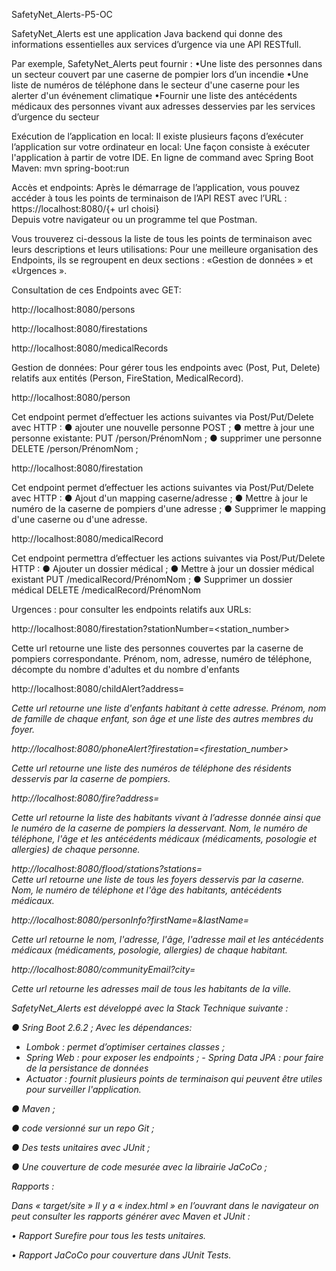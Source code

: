  SafetyNet_Alerts-P5-OC
 
SafetyNet_Alerts  est une application Java backend qui donne des informations essentielles aux services d’urgence via une API RESTfull.

Par exemple, SafetyNet_Alerts peut fournir :
•Une liste des personnes dans un secteur couvert par une caserne de pompier lors d’un incendie
•Une liste de numéros de téléphone dans le secteur d'une caserne pour les alerter d'un événement climatique
•Fournir une liste des antécédents médicaux des personnes vivant aux adresses desservies par les services d’urgence du secteur

Exécution de l’application en local:
Il existe plusieurs façons d’exécuter l’application sur votre ordinateur en local: 
Une façon consiste à exécuter l'application à partir de votre IDE.
En ligne de command avec  Spring Boot Maven: mvn spring-boot:run

Accès et endpoints:
Après le démarrage de l’application, vous pouvez accéder à tous les points de terminaison de l’API REST avec l’URL :  
https://localhost:8080/{+ url choisi}                                                                         
Depuis votre navigateur ou un programme tel que Postman.

Vous trouverez ci-dessous la liste de tous les points de terminaison avec leurs descriptions et leurs utilisations:
Pour une meilleure organisation des Endpoints, ils se regroupent en deux sections : «Gestion de données »  et  «Urgences ».

Consultation de ces Endpoints avec GET:

http://localhost:8080/persons 

http://localhost:8080/firestations 

http://localhost:8080/medicalRecords 


Gestion de données: 
Pour gérer tous les endpoints avec (Post, Put, Delete) relatifs aux entités (Person, FireStation, MedicalRecord).

http://localhost:8080/person

Cet endpoint permet d’effectuer les actions suivantes via Post/Put/Delete avec HTTP :
● ajouter une nouvelle personne POST ;
● mettre à jour une personne existante: PUT /person/PrénomNom ;
● supprimer une personne DELETE /person/PrénomNom ;

http://localhost:8080/firestation 

Cet endpoint permet d’effectuer les actions suivantes via Post/Put/Delete avec HTTP :
● Ajout d'un mapping caserne/adresse ;
● Mettre à jour le numéro de la caserne de pompiers d'une adresse ;
● Supprimer le mapping d'une caserne ou d'une adresse.

http://localhost:8080/medicalRecord 

Cet endpoint permettra d’effectuer les actions suivantes via Post/Put/Delete HTTP :
● Ajouter un dossier médical ;
● Mettre à jour un dossier médical existant PUT /medicalRecord/PrénomNom ;
● Supprimer un dossier médical DELETE /medicalRecord/PrénomNom 

Urgences : pour consulter les endpoints relatifs aux URLs:

http://localhost:8080/firestation?stationNumber=<station_number> 

Cette url retourne une liste des personnes couvertes par la caserne de pompiers correspondante.
 Prénom, nom, adresse, numéro de téléphone, décompte du nombre d'adultes et du nombre d'enfants 
 
http://localhost:8080/childAlert?address=<address> 
Cette url retourne une liste d'enfants habitant à cette adresse.
Prénom, nom de famille de chaque enfant, son âge et une liste des autres membres du foyer.
  
http://localhost:8080/phoneAlert?firestation=<firestation_number> 
	
Cette url retourne une liste des numéros de téléphone des résidents desservis par la caserne de pompiers. 
  
http://localhost:8080/fire?address=<address> 
Cette url retourne la liste des habitants vivant à l’adresse donnée ainsi que le numéro de la caserne de pompiers la desservant. Nom, le numéro de téléphone, l'âge et les antécédents médicaux (médicaments, posologie et allergies) de chaque personne.
  
http://localhost:8080/flood/stations?stations= <a list of station_numbers>     
Cette url retourne une liste de tous les foyers desservis par la caserne. 							         
Nom, le numéro de téléphone et l'âge des habitants, antécédents médicaux.
  
http://localhost:8080/personInfo?firstName=<firstName>&lastName=<lastName> 
	
Cette url retourne le nom, l'adresse, l'âge, l'adresse mail et les antécédents médicaux (médicaments, posologie, allergies) de chaque habitant. 
  
http://localhost:8080/communityEmail?city=<city> 
	
Cette url retourne les adresses mail de tous les habitants de la ville.
	
  
SafetyNet_Alerts est développé avec la Stack Technique suivante :
	
● Sring Boot 2.6.2 ;
	Avec les dépendances: 
- Lombok : permet d’optimiser certaines classes ;
- Spring Web : pour exposer les endpoints ;
 		- Spring Data JPA : pour faire de la persistance de données
- Actuator : fournit plusieurs points de terminaison qui peuvent être utiles pour surveiller l'application.
	
● Maven ; 
	
● code versionné sur un repo Git ; 
	
● Des tests unitaires avec JUnit ;
	
● Une couverture de code mesurée avec la librairie JaCoCo ; 
	
  
Rapports :
	
Dans « target/site » Il y a « index.html »  en l’ouvrant dans le navigateur on peut consulter les rapports générer avec Maven et JUnit :
	
•	Rapport Surefire pour tous les tests unitaires.
	
•	Rapport JaCoCo pour couverture dans JUnit Tests.
